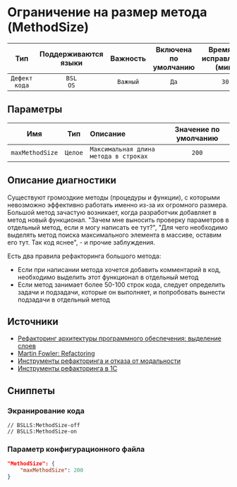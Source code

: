 # Ограничение на размер метода (MethodSize)

| Тип | Поддерживаются<br/>языки | Важность | Включена<br/>по умолчанию | Время на<br/>исправление (мин) | Тэги |
| :-: | :-: | :-: | :-: | :-: | :-: |
| `Дефект кода` | `BSL`<br/>`OS` | `Важный` | `Да` | `30` | `badpractice` |

## Параметры 

| Имя | Тип | Описание | Значение по умолчанию |
| :-: | :-: | :-- | :-: |
| `maxMethodSize` | `Целое` | ```Максимальная длина метода в строках``` | ```200``` |

<!-- Блоки выше заполняются автоматически, не трогать -->
## Описание диагностики

Существуют громоздкие методы (процедуры и функции), с которыми невозможно эффективно работать именно из-за их огромного размера.  
Большой метод зачастую возникает, когда разработчик добавляет в метод новый функционал. "Зачем мне выносить проверку параметров в отдельный метод, если я могу написать ее тут?", "Для чего необходимо выделять метод поиска максимального элемента в массиве, оставим его тут. Так код яснее", - и прочие заблуждения.  

Есть два правила рефакторинга большого метода:

- Если при написании метода хочется добавить комментарий в код, необходимо выделить этот функционал в отдельный метод
- Если метод занимает более 50-100 строк кода, следует определить задачи и подзадачи, которые он выполняет, и попробовать вынести подзадачи в отдельный метод

## Источники

- [Рефакторинг архитектуры программного обеспечения: выделение слоев](http://citforum.ru/SE/project/refactor/)
- [Martin Fowler: Refactoring](https://www.refactoring.com/)
- [Инструменты рефакторинга и отказа от модальности](https://v8.1c.ru/o7/201312ref/index.htm)
- [Инструменты рефакторинга в 1С](https://www.koderline.ru/expert/programming/article-vspomogatelnye-funktsii-v-1s/#anchor6)

## Сниппеты

<!-- Блоки ниже заполняются автоматически, не трогать -->
### Экранирование кода

```bsl
// BSLLS:MethodSize-off
// BSLLS:MethodSize-on
```

### Параметр конфигурационного файла

```json
"MethodSize": {
    "maxMethodSize": 200
}
```
